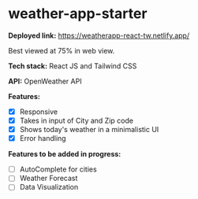 # weather-app-starter

**Deployed link:** https://weatherapp-react-tw.netlify.app/

Best viewed at 75% in web view.

**Tech stack:** 
React JS and Tailwind CSS

**API:** 
OpenWeather API

**Features:**
- [X] Responsive
- [X] Takes in input of City and Zip code
- [X] Shows today's weather in a minimalistic UI
- [X] Error handling

**Features to be added in progress:**
- [ ] AutoComplete for cities
- [ ] Weather Forecast
- [ ] Data Visualization 
